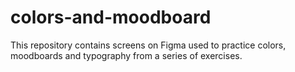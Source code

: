 # colors-and-moodboard

 This repository contains screens on Figma used to practice colors, moodboards and typography from a series of exercises.

